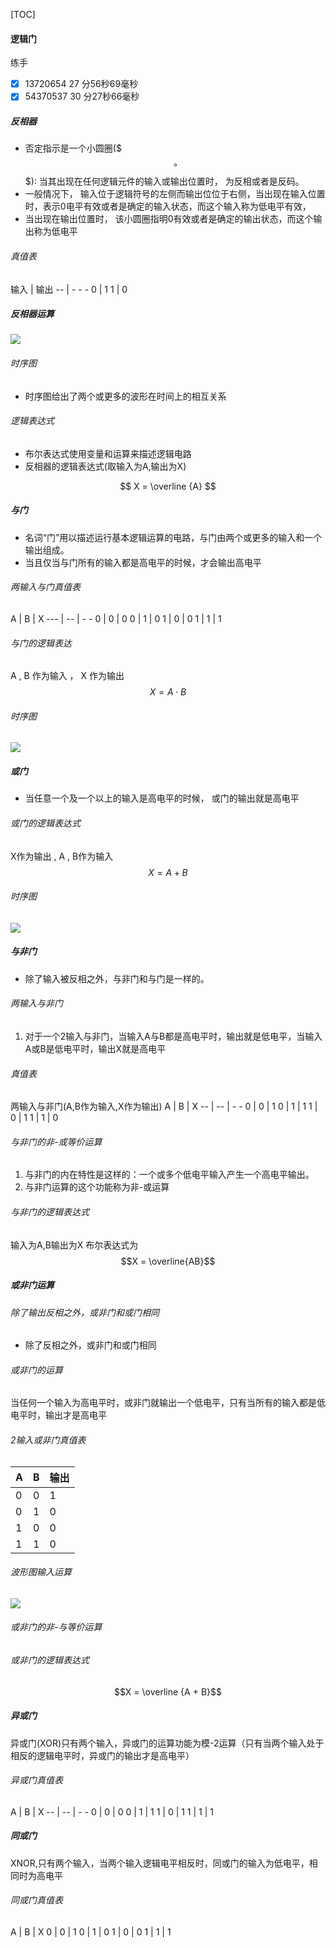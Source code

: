 
[TOC]

#### 逻辑门
练手
- [x] 13720654  27 分56秒69毫秒
- [x] 54370537  30 分27秒66毫秒

##### 反相器
- 否定指示是一个小圆圈($$$ \circ$$$): 当其出现在任何逻辑元件的输入或输出位置时， 为反相或者是反码。
- 一般情况下， 输入位于逻辑符号的左侧而输出位位于右侧，当出现在输入位置时，表示0电平有效或者是确定的输入状态，而这个输入称为低电平有效，
- 当出现在输出位置时， 该小圆圈指明0有效或者是确定的输出状态，而这个输出称为低电平

###### 真值表
输入 | 输出 
-- | - - -
0 | 1
1 | 0

##### 反相器运算
![](../data/reverse.bmp)

###### 时序图
- 时序图给出了两个或更多的波形在时间上的相互关系
###### 逻辑表达式
- 布尔表达式使用变量和运算来描述逻辑电路
- 反相器的逻辑表达式(取输入为A,输出为X)

$$
X = \overline {A}
$$

##### 与门
- 名词“门”用以描述运行基本逻辑运算的电路，与门由两个或更多的输入和一个输出组成。
- 当且仅当与门所有的输入都是高电平的时候，才会输出高电平


###### 两输入与门真值表
A | B | X
--- | -- | - - 
0 | 0 | 0
0 | 1 | 0
1 | 0 | 0
1 | 1 | 1

###### 与门的逻辑表达
A , B 作为输入 ， X 作为输出
$$
X = A \cdot B
$$

###### 时序图
![](../data/and.bmp)

##### 或门
- 当任意一个及一个以上的输入是高电平的时候， 或门的输出就是高电平

###### 或门的逻辑表达式
X作为输出 , A , B作为输入
$$
X = A + B
$$

###### 时序图
![](../data/or.bmp)

##### 与非门
- 除了输入被反相之外，与非门和与门是一样的。
###### 两输入与非门
1. 对于一个2输入与非门，当输入A与B都是高电平时，输出就是低电平，当输入A或B是低电平时，输出X就是高电平
###### 真值表
两输入与非门(A,B作为输入,X作为输出)
A | B | X
-- | -- | - - 
0 | 0 | 1
0 | 1 | 1
1 | 0 | 1
1 | 1 | 0

###### 与非门的非-或等价运算
1. 与非门的内在特性是这样的：一个或多个低电平输入产生一个高电平输出。
2. 与非门运算的这个功能称为非-或运算

###### 与非门的逻辑表达式
输入为A,B输出为X
布尔表达式为
$$X = \overline{AB}$$
##### 或非门运算







###### 除了输出反相之外，或非门和或门相同
- 除了反相之外，或非门和或门相同

###### 或非门的运算

当任何一个输入为高电平时，或非门就输出一个低电平，只有当所有的输入都是低电平时，输出才是高电平


###### 2输入或非门真值表
A | B | 输出
-- | -- | --  
0 | 0 | 1 
0 | 1 | 0
1 | 0 | 0
1 | 1 | 0


###### 波形图输入运算
![](../data/NOR.bmp)

###### 或非门的非-与等价运算
###### 或非门的逻辑表达式
$$X = \overline {A + B}$$

##### 异或门
异或门(XOR)只有两个输入，异或门的运算功能为模-2运算（只有当两个输入处于相反的逻辑电平时，异或门的输出才是高电平）
###### 异或门真值表
A | B | X
-- | -- | - - 
0 | 0 | 0
0 | 1 | 1
1 | 0 | 1
1 | 1 | 1

##### 同或门
XNOR,只有两个输入，当两个输入逻辑电平相反时，同或门的输入为低电平，相同时为高电平
###### 同或门真值表
A | B | X
0 | 0 | 1
0 | 1 | 0
1 | 0 | 0
1 | 1 | 1


